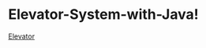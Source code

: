 # Elevator-System-with-Java!
[Elevator](https://user-images.githubusercontent.com/37351493/159132479-a4bda6a5-7e87-4fc8-9c0f-0441efada987.png)
